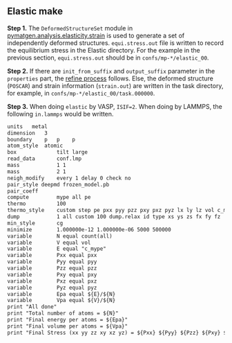 ## Elastic make

**Step 1.** The `DeformedStructureSet` module in [pymatgen.analysis.elasticity.strain](https://pymatgen.org/pymatgen.analysis.elasticity.strain.html) is used to generate a set of independently deformed structures. `equi.stress.out` file is written to record the equilibrium stress in the Elastic directory. For the example in the previous section, `equi.stress.out` should be in `confs/mp-*/elastic_00`.

**Step 2.** If there are `init_from_suffix` and `output_suffix` parameter in the `properties` part, the [refine process](../../refine/Refine-get-started-and-input-examples) follows. Else, the deformed structure (`POSCAR`) and strain information (`strain.out`) are written in the task directory, for example, in `confs/mp-*/elastic_00/task.000000`.

**Step 3.** When doing `elastic` by VASP, `ISIF=2`. When doing by LAMMPS, the following `in.lammps` would be written.

```txt
units 	metal
dimension	3
boundary	p	p    p
atom_style	atomic
box             tilt large
read_data       conf.lmp
mass            1 1
mass            2 1
neigh_modify    every 1 delay 0 check no
pair_style deepmd frozen_model.pb
pair_coeff
compute         mype all pe
thermo          100
thermo_style    custom step pe pxx pyy pzz pxy pxz pyz lx ly lz vol c_mype
dump            1 all custom 100 dump.relax id type xs ys zs fx fy fz
min_style       cg
minimize        1.000000e-12 1.000000e-06 5000 500000
variable        N equal count(all)
variable        V equal vol
variable        E equal "c_mype"
variable        Pxx equal pxx
variable        Pyy equal pyy
variable        Pzz equal pzz
variable        Pxy equal pxy
variable        Pxz equal pxz
variable        Pyz equal pyz
variable        Epa equal ${E}/${N}
variable        Vpa equal ${V}/${N}
print "All done"
print "Total number of atoms = ${N}"
print "Final energy per atoms = ${Epa}"
print "Final volume per atoms = ${Vpa}"
print "Final Stress (xx yy zz xy xz yz) = ${Pxx} ${Pyy} ${Pzz} ${Pxy} ${Pxz} ${Pyz}"
```
